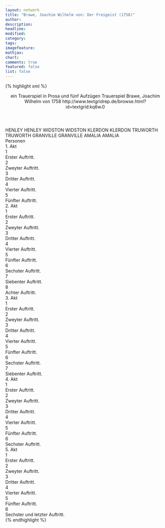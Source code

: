 ```yaml
---
layout: network
title: "Brawe, Joachim Wilhelm von: Der Freigeist (1758)"
author:
description:
headline:
modified:
category:
tags:
imagefeature:
mathjax:
chart:
comments: true
featured: false
list: false
---
```

{% highlight xml %}
<?xml-model href="http://raw.githubusercontent.com/DLiNa/project/master/rules/lina.rnc"?><?xml-model href="http://raw.githubusercontent.com/DLiNa/project/master/rules/lina.sch"?>
<play xmlns="http://lina.digital">
  <header>
    <title>Der Freigeist</title>
    <subtitle>ein Trauerspiel in Prosa und fünf Aufzügen</subtitle>
    <genretitle>Trauerspiel</genretitle>
    <author>Brawe, Joachim Wilhelm von</author>
    <date type="print" when="1758">1758</date>
    <date type="premiere"/>
    <date type="written"/>
    <source>http://www.textgridrep.de/browse.html?id=textgrid:kq6w.0</source>
  </header>
  <personae>
    <character>
      <name>HENLEY</name>
      <alias xml:id="henley">
        <name>HENLEY</name>
      </alias>
    </character>
    <character>
      <name>WIDSTON</name>
      <alias xml:id="widston">
        <name>WIDSTON</name>
      </alias>
    </character>
    <character>
      <name>KLERDON</name>
      <alias xml:id="klerdon">
        <name>KLERDON</name>
      </alias>
    </character>
    <character>
      <name>TRUWORTH</name>
      <alias xml:id="truworth">
        <name>TRUWORTH</name>
      </alias>
    </character>
    <character>
      <name>GRANVILLE</name>
      <alias xml:id="granville">
        <name>GRANVILLE</name>
      </alias>
    </character>
    <character>
      <name>AMALIA</name>
      <alias xml:id="amalia">
        <name>AMALIA</name>
      </alias>
    </character>
  </personae>
  <text>
    <div>
      <head>Personen</head>
    </div>
    <div>
      <head>1. Akt</head>
      <div>
        <head>1</head>
        <div>
          <head>Erster Auftritt.</head>
          <sp who="#henley">
            <amount n="7" unit="speech_acts"/>
            <amount n="1062" unit="words"/>
            <amount n="2" unit="lines"/>
            <amount n="6322" unit="chars"/>
          </sp>
          <sp who="#widston">
            <amount n="6" unit="speech_acts"/>
            <amount n="73" unit="words"/>
            <amount n="5" unit="lines"/>
            <amount n="419" unit="chars"/>
          </sp>
        </div>
      </div>
      <div>
        <head>2</head>
        <div>
          <head>Zweyter Auftritt.</head>
          <sp who="#klerdon">
            <amount n="9" unit="speech_acts"/>
            <amount n="681" unit="words"/>
            <amount n="2" unit="lines"/>
            <amount n="3916" unit="chars"/>
          </sp>
          <sp who="#henley">
            <amount n="9" unit="speech_acts"/>
            <amount n="300" unit="words"/>
            <amount n="4" unit="lines"/>
            <amount n="1697" unit="chars"/>
          </sp>
        </div>
      </div>
      <div>
        <head>3</head>
        <div>
          <head>Dritter Auftritt.</head>
          <sp who="#henley">
            <amount n="5" unit="speech_acts"/>
            <amount n="730" unit="words"/>
            <amount n="4267" unit="chars"/>
          </sp>
          <sp who="#widston">
            <amount n="4" unit="speech_acts"/>
            <amount n="43" unit="words"/>
            <amount n="3" unit="lines"/>
            <amount n="251" unit="chars"/>
          </sp>
        </div>
      </div>
      <div>
        <head>4</head>
        <div>
          <head>Vierter Auftritt.</head>
          <sp who="#widston">
            <amount n="1" unit="speech_acts"/>
            <amount n="193" unit="words"/>
            <amount n="1101" unit="chars"/>
          </sp>
        </div>
      </div>
      <div>
        <head>5</head>
        <div>
          <head>Fünfter Auftritt.</head>
          <sp who="#klerdon">
            <amount n="6" unit="speech_acts"/>
            <amount n="478" unit="words"/>
            <amount n="2" unit="lines"/>
            <amount n="2796" unit="chars"/>
          </sp>
          <sp who="#truworth">
            <amount n="5" unit="speech_acts"/>
            <amount n="364" unit="words"/>
            <amount n="1" unit="lines"/>
            <amount n="2001" unit="chars"/>
          </sp>
        </div>
      </div>
    </div>
    <div>
      <head>2. Akt</head>
      <div>
        <head>1</head>
        <div>
          <head>Erster Auftritt.</head>
          <sp who="#granville">
            <amount n="7" unit="speech_acts"/>
            <amount n="392" unit="words"/>
            <amount n="1" unit="lines"/>
            <amount n="2232" unit="chars"/>
          </sp>
          <sp who="#amalia">
            <amount n="6" unit="speech_acts"/>
            <amount n="213" unit="words"/>
            <amount n="1" unit="lines"/>
            <amount n="1208" unit="chars"/>
          </sp>
        </div>
      </div>
      <div>
        <head>2</head>
        <div>
          <head>Zweyter Auftritt.</head>
          <sp who="#granville">
            <amount n="1" unit="speech_acts"/>
            <amount n="62" unit="words"/>
            <amount n="365" unit="chars"/>
          </sp>
        </div>
      </div>
      <div>
        <head>3</head>
        <div>
          <head>Dritter Auftritt.</head>
          <sp who="#klerdon">
            <amount n="7" unit="speech_acts"/>
            <amount n="287" unit="words"/>
            <amount n="1" unit="lines"/>
            <amount n="1640" unit="chars"/>
          </sp>
          <sp who="#granville">
            <amount n="7" unit="speech_acts"/>
            <amount n="779" unit="words"/>
            <amount n="2" unit="lines"/>
            <amount n="4412" unit="chars"/>
          </sp>
        </div>
      </div>
      <div>
        <head>4</head>
        <div>
          <head>Vierter Auftritt.</head>
          <sp who="#klerdon">
            <amount n="1" unit="speech_acts"/>
            <amount n="153" unit="words"/>
            <amount n="900" unit="chars"/>
          </sp>
        </div>
      </div>
      <div>
        <head>5</head>
        <div>
          <head>Fünfter Auftritt.</head>
          <sp who="#henley">
            <amount n="6" unit="speech_acts"/>
            <amount n="665" unit="words"/>
            <amount n="3982" unit="chars"/>
          </sp>
          <sp who="#klerdon">
            <amount n="5" unit="speech_acts"/>
            <amount n="300" unit="words"/>
            <amount n="1" unit="lines"/>
            <amount n="1809" unit="chars"/>
          </sp>
        </div>
      </div>
      <div>
        <head>6</head>
        <div>
          <head>Sechster Auftritt.</head>
          <sp who="#granville">
            <amount n="9" unit="speech_acts"/>
            <amount n="1130" unit="words"/>
            <amount n="1" unit="lines"/>
            <amount n="6716" unit="chars"/>
          </sp>
          <sp who="#klerdon">
            <amount n="9" unit="speech_acts"/>
            <amount n="309" unit="words"/>
            <amount n="6" unit="lines"/>
            <amount n="1726" unit="chars"/>
          </sp>
        </div>
      </div>
      <div>
        <head>7</head>
        <div>
          <head>Siebenter Auftritt.</head>
          <sp who="#henley">
            <amount n="3" unit="speech_acts"/>
            <amount n="76" unit="words"/>
            <amount n="431" unit="chars"/>
          </sp>
          <sp who="#granville">
            <amount n="2" unit="speech_acts"/>
            <amount n="108" unit="words"/>
            <amount n="611" unit="chars"/>
          </sp>
        </div>
      </div>
      <div>
        <head>8</head>
        <div>
          <head>Achter Auftritt.</head>
          <sp who="#henley">
            <amount n="2" unit="speech_acts"/>
            <amount n="75" unit="words"/>
            <amount n="448" unit="chars"/>
          </sp>
          <sp who="#klerdon">
            <amount n="2" unit="speech_acts"/>
            <amount n="51" unit="words"/>
            <amount n="305" unit="chars"/>
          </sp>
        </div>
      </div>
    </div>
    <div>
      <head>3. Akt</head>
      <div>
        <head>1</head>
        <div>
          <head>Erster Auftritt.</head>
          <sp who="#henley">
            <amount n="1" unit="speech_acts"/>
            <amount n="200" unit="words"/>
            <amount n="1096" unit="chars"/>
          </sp>
        </div>
      </div>
      <div>
        <head>2</head>
        <div>
          <head>Zweyter Auftritt.</head>
          <sp who="#henley">
            <amount n="12" unit="speech_acts"/>
            <amount n="917" unit="words"/>
            <amount n="3" unit="lines"/>
            <amount n="5557" unit="chars"/>
          </sp>
          <sp who="#klerdon">
            <amount n="12" unit="speech_acts"/>
            <amount n="588" unit="words"/>
            <amount n="4" unit="lines"/>
            <amount n="3479" unit="chars"/>
          </sp>
        </div>
      </div>
      <div>
        <head>3</head>
        <div>
          <head>Dritter Auftritt.</head>
          <sp who="#klerdon">
            <amount n="12" unit="speech_acts"/>
            <amount n="277" unit="words"/>
            <amount n="8" unit="lines"/>
            <amount n="1643" unit="chars"/>
          </sp>
          <sp who="#granville">
            <amount n="12" unit="speech_acts"/>
            <amount n="531" unit="words"/>
            <amount n="3" unit="lines"/>
            <amount n="3141" unit="chars"/>
          </sp>
        </div>
      </div>
      <div>
        <head>4</head>
        <div>
          <head>Vierter Auftritt.</head>
          <sp who="#klerdon">
            <amount n="1" unit="speech_acts"/>
            <amount n="95" unit="words"/>
            <amount n="544" unit="chars"/>
          </sp>
        </div>
      </div>
      <div>
        <head>5</head>
        <div>
          <head>Fünfter Auftritt.</head>
          <sp who="#klerdon">
            <amount n="10" unit="speech_acts"/>
            <amount n="548" unit="words"/>
            <amount n="2" unit="lines"/>
            <amount n="3216" unit="chars"/>
          </sp>
          <sp who="#henley">
            <amount n="10" unit="speech_acts"/>
            <amount n="539" unit="words"/>
            <amount n="3" unit="lines"/>
            <amount n="3095" unit="chars"/>
          </sp>
        </div>
      </div>
      <div>
        <head>6</head>
        <div>
          <head>Sechster Auftritt.</head>
          <sp who="#klerdon">
            <amount n="12" unit="speech_acts"/>
            <amount n="478" unit="words"/>
            <amount n="4" unit="lines"/>
            <amount n="2679" unit="chars"/>
          </sp>
          <sp who="#granville">
            <amount n="7" unit="speech_acts"/>
            <amount n="282" unit="words"/>
            <amount n="1615" unit="chars"/>
          </sp>
          <sp who="#amalia">
            <amount n="7" unit="speech_acts"/>
            <amount n="235" unit="words"/>
            <amount n="1" unit="lines"/>
            <amount n="1319" unit="chars"/>
          </sp>
        </div>
      </div>
      <div>
        <head>7</head>
        <div>
          <head>Siebenter Auftritt.</head>
          <sp who="#amalia">
            <amount n="1" unit="speech_acts"/>
            <amount n="28" unit="words"/>
            <amount n="157" unit="chars"/>
          </sp>
          <sp who="#granville">
            <amount n="1" unit="speech_acts"/>
            <amount n="104" unit="words"/>
            <amount n="621" unit="chars"/>
          </sp>
        </div>
      </div>
    </div>
    <div>
      <head>4. Akt</head>
      <div>
        <head>1</head>
        <div>
          <head>Erster Auftritt.</head>
          <sp who="#klerdon">
            <amount n="1" unit="speech_acts"/>
            <amount n="319" unit="words"/>
            <amount n="1788" unit="chars"/>
          </sp>
        </div>
      </div>
      <div>
        <head>2</head>
        <div>
          <head>Zweyter Auftritt.</head>
          <sp who="#henley">
            <amount n="3" unit="speech_acts"/>
            <amount n="277" unit="words"/>
            <amount n="1" unit="lines"/>
            <amount n="1669" unit="chars"/>
          </sp>
          <sp who="#klerdon">
            <amount n="2" unit="speech_acts"/>
            <amount n="13" unit="words"/>
            <amount n="2" unit="lines"/>
            <amount n="68" unit="chars"/>
          </sp>
        </div>
      </div>
      <div>
        <head>3</head>
        <div>
          <head>Dritter Auftritt.</head>
          <sp who="#henley">
            <amount n="1" unit="speech_acts"/>
            <amount n="138" unit="words"/>
            <amount n="837" unit="chars"/>
          </sp>
        </div>
      </div>
      <div>
        <head>4</head>
        <div>
          <head>Vierter Auftritt.</head>
          <sp who="#widston">
            <amount n="8" unit="speech_acts"/>
            <amount n="414" unit="words"/>
            <amount n="5" unit="lines"/>
            <amount n="2352" unit="chars"/>
          </sp>
          <sp who="#henley">
            <amount n="8" unit="speech_acts"/>
            <amount n="454" unit="words"/>
            <amount n="2" unit="lines"/>
            <amount n="2641" unit="chars"/>
          </sp>
        </div>
      </div>
      <div>
        <head>5</head>
        <div>
          <head>Fünfter Auftritt.</head>
          <sp who="#henley">
            <amount n="9" unit="speech_acts"/>
            <amount n="258" unit="words"/>
            <amount n="3" unit="lines"/>
            <amount n="1581" unit="chars"/>
          </sp>
          <sp who="#klerdon">
            <amount n="8" unit="speech_acts"/>
            <amount n="741" unit="words"/>
            <amount n="1" unit="lines"/>
            <amount n="4245" unit="chars"/>
          </sp>
        </div>
      </div>
      <div>
        <head>6</head>
        <div>
          <head>Sechster Auftritt.</head>
          <sp who="#granville">
            <amount n="8" unit="speech_acts"/>
            <amount n="1107" unit="words"/>
            <amount n="6336" unit="chars"/>
          </sp>
          <sp who="#klerdon">
            <amount n="7" unit="speech_acts"/>
            <amount n="438" unit="words"/>
            <amount n="1" unit="lines"/>
            <amount n="2488" unit="chars"/>
          </sp>
        </div>
      </div>
    </div>
    <div>
      <head>5. Akt</head>
      <div>
        <head>1</head>
        <div>
          <head>Erster Auftritt.</head>
          <sp who="#klerdon">
            <amount n="1" unit="speech_acts"/>
            <amount n="519" unit="words"/>
            <amount n="2889" unit="chars"/>
          </sp>
        </div>
      </div>
      <div>
        <head>2</head>
        <div>
          <head>Zweyter Auftritt.</head>
          <sp who="#amalia">
            <amount n="15" unit="speech_acts"/>
            <amount n="1152" unit="words"/>
            <amount n="2" unit="lines"/>
            <amount n="6433" unit="chars"/>
          </sp>
          <sp who="#klerdon">
            <amount n="14" unit="speech_acts"/>
            <amount n="670" unit="words"/>
            <amount n="6" unit="lines"/>
            <amount n="3655" unit="chars"/>
          </sp>
        </div>
      </div>
      <div>
        <head>3</head>
        <div>
          <head>Dritter Auftritt.</head>
          <sp who="#klerdon">
            <amount n="1" unit="speech_acts"/>
            <amount n="649" unit="words"/>
            <amount n="3672" unit="chars"/>
          </sp>
        </div>
      </div>
      <div>
        <head>4</head>
        <div>
          <head>Vierter Auftritt.</head>
          <sp who="#truworth">
            <amount n="8" unit="speech_acts"/>
            <amount n="371" unit="words"/>
            <amount n="2" unit="lines"/>
            <amount n="2083" unit="chars"/>
          </sp>
          <sp who="#klerdon">
            <amount n="8" unit="speech_acts"/>
            <amount n="522" unit="words"/>
            <amount n="2" unit="lines"/>
            <amount n="3035" unit="chars"/>
          </sp>
        </div>
      </div>
      <div>
        <head>5</head>
        <div>
          <head>Fünfter Auftritt.</head>
          <sp who="#klerdon">
            <amount n="1" unit="speech_acts"/>
            <amount n="266" unit="words"/>
            <amount n="1450" unit="chars"/>
          </sp>
        </div>
      </div>
      <div>
        <head>6</head>
        <div>
          <head>Sechster und letzter Auftritt.</head>
          <sp who="#klerdon">
            <amount n="3" unit="speech_acts"/>
            <amount n="162" unit="words"/>
            <amount n="2" unit="lines"/>
            <amount n="937" unit="chars"/>
          </sp>
          <sp who="#henley">
            <amount n="3" unit="speech_acts"/>
            <amount n="521" unit="words"/>
            <amount n="1" unit="lines"/>
            <amount n="2954" unit="chars"/>
          </sp>
        </div>
      </div>
    </div>
  </text>
</play>
{% endhighlight %}